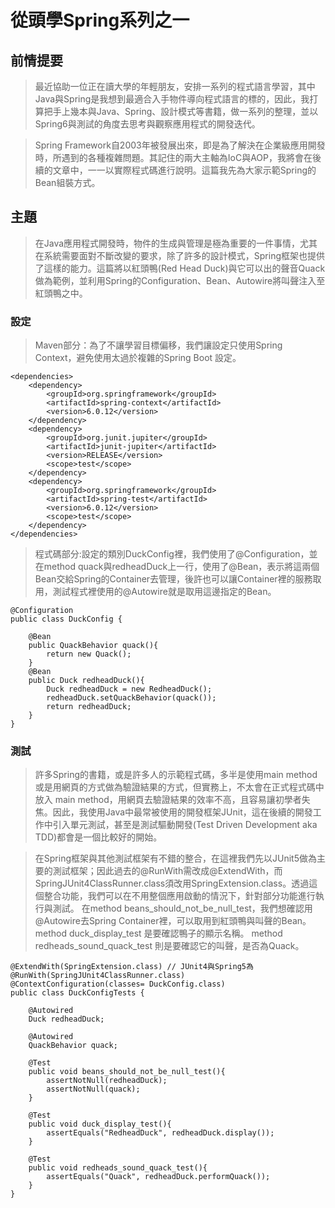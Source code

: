 從頭學Spring系列之一
===

## 前情提要
> 最近協助一位正在讀大學的年輕朋友，安排一系列的程式語言學習，其中Java與Spring是我想到最適合入手物件導向程式語言的標的，因此，我打算把手上幾本與Java、Spring、設計模式等書籍，做一系列的整理，並以Spring6與測試的角度去思考與觀察應用程式的開發迭代。

> Spring Framework自2003年被發展出來，即是為了解決在企業級應用開發時，所遇到的各種複雜問題。其記住的兩大主軸為IoC與AOP，我將會在後續的文章中，一一以實際程式碼進行說明。這篇我先為大家示範Spring的Bean組裝方式。

## 主題
> 在Java應用程式開發時，物件的生成與管理是極為重要的一件事情，尤其在系統需要面對不斷改變的要求，除了許多的設計模式，Spring框架也提供了這樣的能力。這篇將以紅頭鴨(Red Head Duck)與它可以出的聲音Quack做為範例，並利用Spring的Configuration、Bean、Autowire將叫聲注入至紅頭鴨之中。
### 設定
> Maven部分：為了不讓學習目標偏移，我們讓設定只使用Spring Context，避免使用太過於複雜的Spring Boot 設定。
```gherkin=
<dependencies>
    <dependency>
        <groupId>org.springframework</groupId>
        <artifactId>spring-context</artifactId>
        <version>6.0.12</version>
    </dependency>
    <dependency>
        <groupId>org.junit.jupiter</groupId>
        <artifactId>junit-jupiter</artifactId>
        <version>RELEASE</version>
        <scope>test</scope>
    </dependency>
    <dependency>
        <groupId>org.springframework</groupId>
        <artifactId>spring-test</artifactId>
        <version>6.0.12</version>
        <scope>test</scope>
    </dependency>
</dependencies>
```
> 程式碼部分:設定的類別DuckConfig裡，我們使用了@Configuration，並在method quack與redheadDuck上一行，使用了@Bean，表示將這兩個Bean交給Spring的Container去管理，後許也可以讓Container裡的服務取用，測試程式裡使用的@Autowire就是取用這邊指定的Bean。
```gherkin=
@Configuration
public class DuckConfig {

    @Bean
    public QuackBehavior quack(){
        return new Quack();
    }
    @Bean
    public Duck redheadDuck(){
        Duck redheadDuck = new RedheadDuck();
        redheadDuck.setQuackBehavior(quack());
        return redheadDuck;
    }
}
```
### 測試
> 許多Spring的書籍，或是許多人的示範程式碼，多半是使用main method或是用網頁的方式做為驗證結果的方式，但實務上，不太會在正式程式碼中放入 main method，用網頁去驗證結果的效率不高，且容易讓初學者失焦。因此，我使用Java中最常被使用的開發框架JUnit，這在後續的開發工作中引入單元測試，甚至是測試驅動開發(Test Driven Development aka TDD)都會是一個比較好的開始。

> 在Spring框架與其他測試框架有不錯的整合，在這裡我們先以JUnit5做為主要的測試框架；因此過去的@RunWith需改成@ExtendWith，而SpringJUnit4ClassRunner.class須改用SpringExtension.class。透過這個整合功能，我們可以在不用整個應用啟動的情況下，針對部分功能進行執行與測試。
> 在method beans_should_not_be_null_test，我們想確認用@Autowire去Spring Container裡，可以取用到紅頭鴨與叫聲的Bean。
> method duck_display_test 是要確認鴨子的顯示名稱。
> method redheads_sound_quack_test 則是要確認它的叫聲，是否為Quack。
```gherkin=
@ExtendWith(SpringExtension.class) // JUnit4與Spring5為 @RunWith(SpringJUnit4ClassRunner.class)
@ContextConfiguration(classes= DuckConfig.class)
public class DuckConfigTests {

    @Autowired
    Duck redheadDuck;

    @Autowired
    QuackBehavior quack;
    
    @Test
    public void beans_should_not_be_null_test(){
        assertNotNull(redheadDuck);
        assertNotNull(quack);
    }

    @Test
    public void duck_display_test(){
        assertEquals("RedheadDuck", redheadDuck.display());
    }

    @Test
    public void redheads_sound_quack_test(){
        assertEquals("Quack", redheadDuck.performQuack());
    }
}
```

